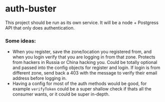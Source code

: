 # auth-buster
This project should be run as its own service. It will be a node + Postgress API that only does authentication.

### Some ideas:
- When you register, save the zone/location you registered from, and when you login verify that you are logging in from that zone. Protects from hackers in Russia or China hacking you. Could be totally optional and passed into the config objects for register and login. If login is from different zone, send back a 403 with the message to verify their email address before logging in. 
- Having a config for most of the auth methods would be good, for example `verifyToken` could be a super shallow check if thats all the consumer wants, or it could be super in-depth.
